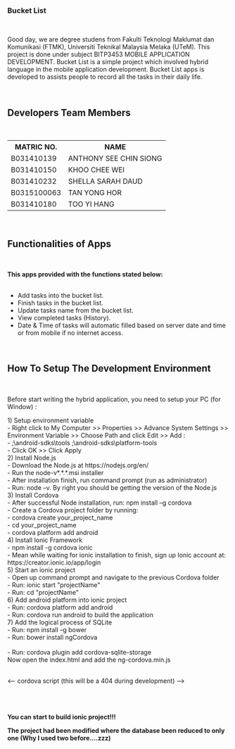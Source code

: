 <h3><b>Bucket List</b></h3>
</br>

<p>Good day, we are degree studens from Fakulti Teknologi Maklumat dan Komunikasi (FTMK), Universiti Teknikal Malaysia Melaka (UTeM).  This project is done under subject BITP3453 MOBILE APPLICATION DEVELOPMENT. Bucket List is a simple project which involved hybrid language in the mobile application development. Bucket List apps is developed to assists people to record all the tasks in their daily life.</p>

  </br><h2><b>Developers Team Members</b></h2>
  
  </br>

  <table>
  <tr>
  <th>MATRIC NO.</th>
  <th>NAME</th>
  </tr>
  <tr>
  <td>B031410139</td>
  <td>ANTHONY SEE CHIN SIONG</td>
  </tr>
  <tr>
  <td>B031410150</td>
  <td>KHOO CHEE WEI</td>
  </tr>
  <tr>
  <td>B031410232</td>
  <td>SHELLA SARAH DAUD</td>
  </tr>
  <tr>
  <td>B0315100063</td>
  <td>TAN YONG HOR</td>
  </tr>
  <tr>
  <td>B031410180</td>
  <td>TOO YI HANG</td>
  </tr>

  </table>
  
  
  
  </br>
  <h2><b>Functionalities of Apps</b></h2>
  </br>
  <p><b>This apps provided with the functions stated below:</b></p>
  <ul>
 
  <br>
  <li>Add tasks into the bucket list.</li>
  <li>Finish tasks in the bucket list.</li>
  <li>Update tasks name from the bucket list.</li>
  <li>View completed tasks (History).</li>
  <li>Date & Time of tasks will automatic filled based on server date and time or from mobile if no internet access.</li>
  </ul>



  </br>
  <h2><b>How To Setup The Development Environment</b></h2>
  </br>
  
  <p>Before start writing the hybrid application, you need to setup your PC (for Window) :</p>
  
 <p>
 1)	Setup environment variable<br>
-	Right click to My Computer >> Properties >> Advance System Settings >> Environment Variable >> Choose Path and click Edit >> Add :<br>
-	;<your_sdkPath>\android-sdks\tools ;<your_sdkPath>\android-sdks\platform-tools<br>
-	Click OK >> Click Apply<br>
2)	Install Node.js<br>
-	Download the Node.js at https://nodejs.org/en/<br>
-	Run the node-v*.*.*.msi installer<br>
-	After installation finish, run command prompt (run as administrator) <br>
-	Run:  node –v. By right you should be getting the version of the Node.js <br>
3)	Install Cordova<br>
-	After successful Node installation, run:  npm install –g cordova<br>
-	Create a Cordova project folder by running: <br>
-	cordova create your_project_name<br>
-	cd your_project_name<br>
-	cordova platform add android<br>
4)	Install Ionic Framework<br>
-	npm install -g cordova ionic<br>
-	Mean while waiting for ionic installation to finish, sign up Ionic account at: https://creator.ionic.io/app/login<br>
5) Start an ionic project<br>
- Open up command prompt and navigate to the previous Cordova folder<br>
- Run: ionic start "projectName"<br>
- Run: cd "projectName"<br>
6) Add android platform into ionic project<br>
- Run: cordova platform add android<br>
- Run: cordova run android to build the application<br>
7) Add the logical process of SQLite<br>
- Run: npm install –g bower<br>
- Run: bower install ngCordova<br><br>
- Run: cordova plugin add cordova-sqlite-storage<br>
Now open the index.html and add the ng-cordova.min.js<br><br>


<-- cordova script (this will be a 404 during development) --><br>
    <script src="lib/ngCordova/dist/ng-cordova.min.js"></script><br>
    <script src="cordova.js"></script><br><br>

<b>You can start to build ionic project!!!</b><br>

<b>The project had been modified where the database been reduced to only one (Why I used two before....zzz)</b><br>

 </p>
